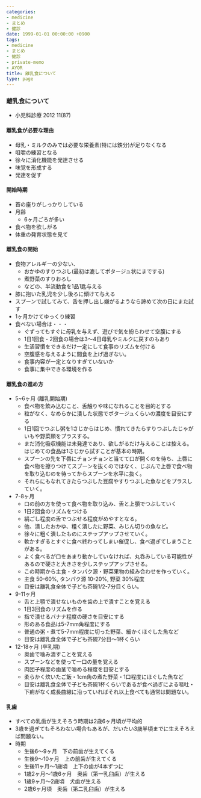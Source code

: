 ```yaml
---
categories:
- medicine
- まとめ
- 健診
date: 1999-01-01 00:00:00 +0900
tags:
- medicine
- まとめ
- 健診
- private-memo
- AYOR
title: 離乳食について
type: page
---
```


### 離乳食について

- 小児科診療 2012 11(87)

#### 離乳食が必要な理由

- 母乳・ミルクのみでは必要な栄養素(特には鉄分)が足りなくなる
- 咀嚼の練習となる
- 徐々に消化機能を発達させる
- 味覚を形成する
- 発達を促す

#### 開始時期

- 首の座りがしっかりしている
- 月齢
  - 6ヶ月ごろが多い
- 食べ物を欲しがる
- 体重の発育状態を見て

#### 離乳食の開始

- 食物アレルギーの少ない、
  - おかゆのすりつぶし(最初は漉してポタージュ状にまでする)
  - 煮野菜のすりおろし
  - などの、半流動食を1品1匙与える
- 膝に抱いた乳児を少し後ろに傾けて与える
- スプーンで試してみて、舌を押し出し嫌がるようなら諦めて次の日にまた試す
- 1ヶ月かけてゆっくり練習
- 食べない場合は・・・
  - ぐずってもすぐに母乳を与えず、遊びで気を紛らわせて空腹にする
  - 1日1回食・2回食の場合は3〜4日母乳やミルクに戻すのもあり
  - 生活習慣をできるだけ一定にして食事のリズムを付ける
  - 空腹感を与えるように間食を上げ過ぎない。
  - 食事内容が一定となりすぎていないか
  - 食事に集中できる環境を作る

#### 離乳食の進め方

- 5\~6ヶ月 (離乳開始期)
  - 食べ物を飲み込むこと、舌触りや味になれることを目的とする
  - 粒がなく、なめらかに潰した状態でポタージュくらいの濃度を目安にする
  - 1日1回でつぶし粥を1さじからはじめ、慣れてきたらすりつぶしたじゃがいもや野菜類をプラスする。
  - まだ消化吸収機能は未発達であり、欲しがるだけ与えることは控える。はじめての食品は1さじから試すことが基本の時期。
  - スプーンの先を下唇にチョンチョンと当てて口が開くのを待ち、上唇に食べ物を擦りつけてスプーンを抜くのではなく、じぶんで上唇で食べ物を取り込むのを待ってからスプーンを水平に抜く。
  - それらにもなれてきたらつぶした豆腐やすりつぶした魚などをプラスしていく。
- 7-8ヶ月
  - 口の前の方を使って食べ物を取り込み、舌と上顎でつぶしていく
  - 1日2回食のリズムをつける
  - 絹ごし程度の舌でつぶせる程度がめやすとなる。
  - 他、潰したおかゆ、粗く潰したに野菜、みじん切りの魚など。
  - 徐々に粗く潰したものにステップアップさせていく。
  - 軟かすぎるとすぐに食べ終わってしまい催促し、食べ過ぎてしまうことがある。
  - よく食べるが口をあまり動かしていなければ、丸呑みしている可能性があるので硬さと大きさを少しステップアップさせる。
  - この時期から主食・タンパク源・野菜果物の組み合わせを作っていく。
  - 主食 50-60%, タンパク源 10-20%, 野菜 30%程度
  - 目安は離乳食全体で子ども茶碗1/2-7分目くらい。
- 9-11ヶ月
  - 舌と上顎で潰せないものを歯の上で潰すことを覚える
  - 1日3回食のリズムを作る
  - 指で潰せるバナナ程度の硬さを目安にする
  - 形のある食品は5-7mm角程度にする
  - 普通の粥・煮て5-7mm程度に切った野菜、細かくほぐした魚など
  - 目安は離乳食全体で子ども茶碗7分目〜1杯くらい
- 12-18ヶ月 (卒乳期)
  - 奥歯で噛み潰すことを覚える
  - スプーンなどを使って一口の量を覚える
  - 肉団子程度の歯茎で噛める程度を目安とする
  - 柔らかく炊いたご飯・1cm角の煮た野菜・1口程度にほぐした魚など
  - 目安は離乳食全体で子ども茶碗1杯くらいであるが食べ過ぎによる嘔吐・下痢がなく成長曲線に沿っていればそれ以上食べても通常は問題ない。

#### 乳歯

- すべての乳歯が生えそろう時期は2歳6ヶ月頃が平均的
- 3歳を過ぎてもそろわない場合もあるが、だいたい3歳半頃までに生えそろえば問題ない。
- 時期
  - 生後6～9ヶ月　下の前歯が生えてくる
  - 生後9～10ヶ月　上の前歯が生えてくる
  - 生後11ヶ月～1歳頃　上下の歯が4本ずつに
  - 1歳2ヶ月～1歳6ヶ月　奥歯（第一乳臼歯）が生える
  - 1歳9ヶ月～2歳頃　犬歯が生える
  - 2歳6ヶ月頃　奥歯（第二乳臼歯）が生える
